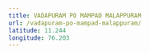 ```yaml
---
title: VADAPURAM PO MAMPAD MALAPPURAM
url: /vadapuram-po-mampad-malappuram/
latitude: 11.244
longitude: 76.203
---
```

